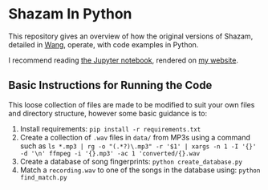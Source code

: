 # Shazam In Python

This repository gives an overview of how the original versions of Shazam, detailed in [Wang](Wang03-shazam.pdf),
operate, with code examples in Python. 

I recommend reading [the Jupyter notebook](article.ipynb), rendered on [my website](https://michaelstrauss.dev/shazam-in-python).

## Basic Instructions for Running the Code

This loose collection of files are made to be modified to suit your own files and directory structure, however some basic guidance is to:

1. Install requirements: `pip install -r requirements.txt`
2. Create a collection of `.wav` files in `data/` from MP3s using a command such as `ls *.mp3 | rg -o "(.*?)\.mp3" -r '$1' | xargs -n 1 -I '{}' -d '\n' ffmpeg -i '{}.mp3' -ac 1 'converted/{}.wav`
3. Create a database of song fingerprints: `python create_database.py`
4. Match a `recording.wav` to one of the songs in the database using: `python find_match.py`